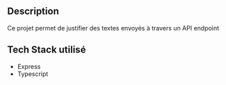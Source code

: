 ## Description
Ce projet permet de justifier des textes envoyés à travers un API endpoint

## Tech Stack utilisé
- Express
- Typescript

